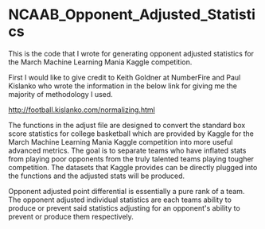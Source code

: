 # NCAAB_Opponent_Adjusted_Statistics
This is the code that I wrote for generating opponent adjusted statistics for the March Machine Learning Mania Kaggle competition.

First I would like to give credit to Keith Goldner at NumberFire and Paul Kislanko who wrote the information in the below link for giving me the majority of methodology I used.

http://football.kislanko.com/normalizing.html

The functions in the adjust file are designed to convert the standard box score statistics for college basketball which are provided by Kaggle for the March Machine Learning Mania Kaggle competition into more useful advanced metrics. The goal is to separate teams who have inflated stats from playing poor opponents from the truly talented teams playing tougher competition. The datasets that Kaggle provides can be directly plugged into the functions and the adjusted stats will be produced.

Opponent adjusted point differential is essentially a pure rank of a team. The opponent adjusted individual statistics are each teams ability to produce or prevent said statistics adjusting for an opponent's ability to prevent or produce them respectively.
